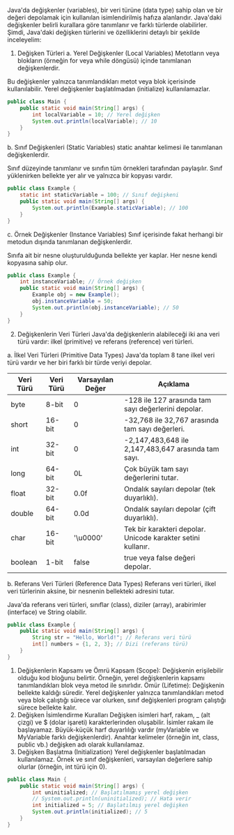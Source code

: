 Java'da değişkenler (variables), bir veri türüne (data type) sahip olan ve bir değeri depolamak için kullanılan isimlendirilmiş hafıza alanlarıdır. Java'daki değişkenler belirli kurallara göre tanımlanır ve farklı türlerde olabilirler. Şimdi, Java'daki değişken türlerini ve özelliklerini detaylı bir şekilde inceleyelim:

1. Değişken Türleri
a. Yerel Değişkenler (Local Variables)
Metotların veya blokların (örneğin for veya while döngüsü) içinde tanımlanan değişkenlerdir.

Bu değişkenler yalnızca tanımlandıkları metot veya blok içerisinde kullanılabilir.
Yerel değişkenler başlatılmadan (initialize) kullanılamazlar.

```java
public class Main {
    public static void main(String[] args) {
        int localVariable = 10; // Yerel değişken
        System.out.println(localVariable); // 10
    }
}
```
b. Sınıf Değişkenleri (Static Variables)
static anahtar kelimesi ile tanımlanan değişkenlerdir.

Sınıf düzeyinde tanımlanır ve sınıfın tüm örnekleri tarafından paylaşılır.
Sınıf yüklenirken bellekte yer alır ve yalnızca bir kopyası vardır.

```java
public class Example {
    static int staticVariable = 100; // Sınıf değişkeni
    public static void main(String[] args) {
        System.out.println(Example.staticVariable); // 100
    }
}
```
c. Örnek Değişkenler (Instance Variables)
Sınıf içerisinde fakat herhangi bir metodun dışında tanımlanan değişkenlerdir.

Sınıfa ait bir nesne oluşturulduğunda bellekte yer kaplar.
Her nesne kendi kopyasına sahip olur.

```java
public class Example {
    int instanceVariable; // Örnek değişken
    public static void main(String[] args) {
        Example obj = new Example();
        obj.instanceVariable = 50;
        System.out.println(obj.instanceVariable); // 50
    }
}
```
2. Değişkenlerin Veri Türleri
Java'da değişkenlerin alabileceği iki ana veri türü vardır: ilkel (primitive) ve referans (reference) veri türleri.

a. İlkel Veri Türleri (Primitive Data Types)
Java'da toplam 8 tane ilkel veri türü vardır ve her biri farklı bir türde veriyi depolar.

|**Veri Türü**  |**Veri Türü**  |**Varsayılan Değer** |**Açıklama**                                                  |
|---------------|---------------|---------------------|--------------------------------------------------------------|
| byte          | 8-bit         | 0                   |-128 ile 127 arasında tam sayı değerlerini depolar.           |
| short         | 16-bit        | 0                   |-32,768 ile 32,767 arasında tam sayı değerleri.               |
| int           | 32-bit        | 0                   |-2,147,483,648 ile 2,147,483,647 arasında tam sayı.           |
| long          | 64-bit        | 0L                  |Çok büyük tam sayı değerlerini tutar.                         |
| float         | 32-bit        | 0.0f                |Ondalık sayıları depolar (tek duyarlıklı).                    |
| double        | 64-bit        | 0.0d                |Ondalık sayıları depolar (çift duyarlıklı).                   |
| char          | 16-bit        | '\u0000'            |Tek bir karakteri depolar. Unicode karakter setini kullanır.  |
| boolean       | 1-bit         | false               |true veya false değeri depolar.                               |

b. Referans Veri Türleri (Reference Data Types)
Referans veri türleri, ilkel veri türlerinin aksine, bir nesnenin bellekteki adresini tutar.

Java'da referans veri türleri, sınıflar (class), diziler (array), arabirimler (interface) ve String olabilir.

```java
public class Example {
    public static void main(String[] args) {
        String str = "Hello, World!"; // Referans veri türü
        int[] numbers = {1, 2, 3}; // Dizi (referans türü)
    }
}
```
1. Değişkenlerin Kapsamı ve Ömrü
Kapsam (Scope): Değişkenin erişilebilir olduğu kod bloğunu belirtir. Örneğin, yerel değişkenlerin kapsamı tanımlandıkları blok veya metod ile sınırlıdır. 
Ömür (Lifetime): Değişkenin bellekte kaldığı süredir. Yerel değişkenler yalnızca tanımlandıkları metod veya blok çalıştığı sürece var olurken, sınıf değişkenleri program çalıştığı sürece bellekte kalır.
1. Değişken İsimlendirme Kuralları
Değişken isimleri harf, rakam, _ (alt çizgi) ve $ (dolar işareti) karakterlerinden oluşabilir.
İsimler rakam ile başlayamaz.
Büyük-küçük harf duyarlılığı vardır (myVariable ve MyVariable farklı değişkenlerdir).
Anahtar kelimeler (örneğin int, class, public vb.) değişken adı olarak kullanılamaz.
1. Değişken Başlatma (Initialization)
Yerel değişkenler başlatılmadan kullanılamaz. Örnek ve sınıf değişkenleri, varsayılan değerlere sahip olurlar (örneğin, int türü için 0).

```java
public class Main {
    public static void main(String[] args) {
        int uninitialized; // Başlatılmamış yerel değişken
        // System.out.println(uninitialized); // Hata verir
        int initialized = 5; // Başlatılmış yerel değişken
        System.out.println(initialized); // 5
    }
}
```
